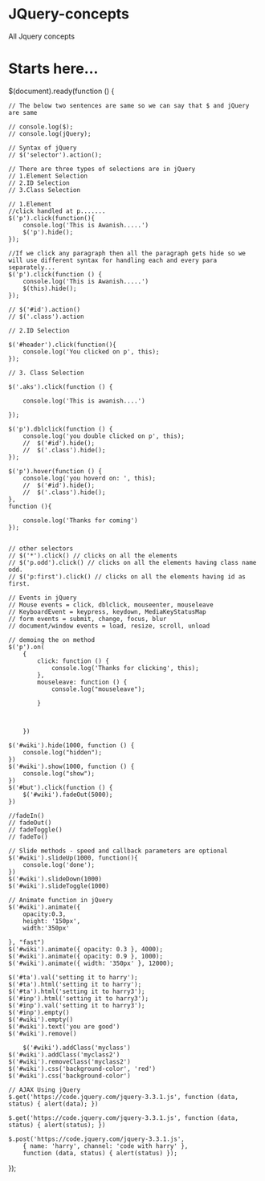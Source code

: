 # JQuery-concepts
All Jquery concepts

# Starts here...

$(document).ready(function () {


    // The below two sentences are same so we can say that $ and jQuery are same

    // console.log($);
    // console.log(jQuery);

    // Syntax of jQuery
    // $('selector').action();

    // There are three types of selections are in jQuery
    // 1.Element Selection
    // 2.ID Selection
    // 3.Class Selection

    // 1.Element
    //click handled at p.......
    $('p').click(function(){
        console.log('This is Awanish.....')
        $('p').hide();
    });

    //If we click any paragraph then all the paragraph gets hide so we will use different syntax for handling each and every para separately...
    $('p').click(function () {
        console.log('This is Awanish.....')
        $(this).hide();
    });

    // $('#id').action()
    // $('.class').action

    // 2.ID Selection

    $('#header').click(function(){
        console.log('You clicked on p', this);
    });

    // 3. Class Selection

    $('.aks').click(function () {

        console.log('This is awanish....')

    });

    $('p').dblclick(function () {
        console.log('you double clicked on p', this);
        //  $('#id').hide();
        //  $('.class').hide();
    });

    $('p').hover(function () {
        console.log('you hoverd on: ', this);
        //  $('#id').hide();
        //  $('.class').hide();
    },
    function (){

        console.log('Thanks for coming')
    });


    // other selectors
    // $('*').click() // clicks on all the elements
    // $('p.odd').click() // clicks on all the elements having class name odd.
    // $('p:first').click() // clicks on all the elements having id as first.

    // Events in jQuery
    // Mouse events = click, dblclick, mouseenter, mouseleave
    // KeyboardEvent = keypress, keydown, MediaKeyStatusMap
    // form events = submit, change, focus, blur
    // document/window events = load, resize, scroll, unload

    // demoing the on method
    $('p').on(
        {
            click: function () {
                console.log('Thanks for clicking', this);
            },
            mouseleave: function () {
                console.log("mouseleave");

            }



        })

    $('#wiki').hide(1000, function () {
        console.log("hidden");
    })   
    $('#wiki').show(1000, function () {
        console.log("show");
    })  
    $('#but').click(function () {
        $('#wiki').fadeOut(5000);
    })

    //fadeIn()
    // fadeOut()
    // fadeToggle()
    // fadeTo()

    // Slide methods - speed and callback parameters are optional
    $('#wiki').slideUp(1000, function(){
        console.log('done');
    })
    $('#wiki').slideDown(1000)
    $('#wiki').slideToggle(1000)

    // Animate function in jQuery
    $('#wiki').animate({
        opacity:0.3,
        height: '150px',
        width:'350px'

    }, "fast")
    $('#wiki').animate({ opacity: 0.3 }, 4000);
    $('#wiki').animate({ opacity: 0.9 }, 1000);
    $('#wiki').animate({ width: '350px' }, 12000);

    $('#ta').val('setting it to harry');
    $('#ta').html('setting it to harry');
    $('#ta').html('setting it to harry3');
    $('#inp').html('setting it to harry3');
    $('#inp').val('setting it to harry3');
    $('#inp').empty()
    $('#wiki').empty()
    $('#wiki').text('you are good')
    $('#wiki').remove()

        $('#wiki').addClass('myclass')
    $('#wiki').addClass('myclass2')
    $('#wiki').removeClass('myclass2')
    $('#wiki').css('background-color', 'red')
    $('#wiki').css('background-color')

    // AJAX Using jQuery
    $.get('https://code.jquery.com/jquery-3.3.1.js', function (data, status) { alert(data); })

    $.get('https://code.jquery.com/jquery-3.3.1.js', function (data, status) { alert(status); })

    $.post('https://code.jquery.com/jquery-3.3.1.js',
        { name: 'harry', channel: 'code with harry' },
        function (data, status) { alert(status) });




});
